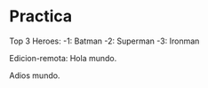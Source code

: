 ﻿# Practica
Top 3 Heroes:
    -1: Batman
    -2: Superman
    -3: Ironman

Edicion-remota:
Hola mundo.

Adios mundo.
